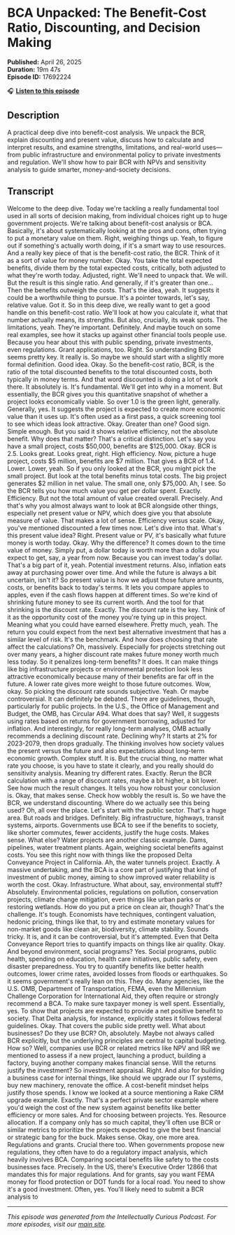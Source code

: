 # BCA Unpacked: The Benefit-Cost Ratio, Discounting, and Decision Making

**Published:** April 26, 2025  
**Duration:** 19m 47s  
**Episode ID:** 17692224

🎧 **[Listen to this episode](https://intellectuallycurious.buzzsprout.com/2529712/episodes/17692224-bca-unpacked-the-benefit-cost-ratio-discounting-and-decision-making)**

## Description

A practical deep dive into benefit-cost analysis. We unpack the BCR, explain discounting and present value, discuss how to calculate and interpret results, and examine strengths, limitations, and real-world uses—from public infrastructure and environmental policy to private investments and regulation. We'll show how to pair BCR with NPVs and sensitivity analysis to guide smarter, money-and-society decisions.

## Transcript

Welcome to the deep dive. Today we're tackling a really fundamental tool used in all sorts of decision making, from individual choices right up to huge government projects. We're talking about benefit-cost analysis or BCA. Basically, it's about systematically looking at the pros and cons, often trying to put a monetary value on them. Right, weighing things up. Yeah, to figure out if something's actually worth doing, if it's a smart way to use resources. And a really key piece of that is the benefit-cost ratio, the BCR. Think of it as a sort of value for money number. Okay. You take the total expected benefits, divide them by the total expected costs, critically, both adjusted to what they're worth today. Adjusted, right. We'll need to unpack that. We will. But the result is this single ratio. And generally, if it's greater than one... Then the benefits outweigh the costs. That's the idea, yeah. It suggests it could be a worthwhile thing to pursue. It's a pointer towards, let's say, relative value. Got it. So in this deep dive, we really want to get a good handle on this benefit-cost ratio. We'll look at how you calculate it, what that number actually means, its strengths. But also, crucially, its weak spots. The limitations, yeah. They're important. Definitely. And maybe touch on some real examples, see how it stacks up against other financial tools people use. Because you hear about this with public spending, private investments, even regulations. Grant applications, too. Right. So understanding BCR seems pretty key. It really is. So maybe we should start with a slightly more formal definition. Good idea. Okay. So the benefit-cost ratio, BCR, is the ratio of the total discounted benefits to the total discounted costs, both typically in money terms. And that word discounted is doing a lot of work there. It absolutely is. It's fundamental. We'll get into why in a moment. But essentially, the BCR gives you this quantitative snapshot of whether a project looks economically viable. So over 1.0 is the green light, generally. Generally, yes. It suggests the project is expected to create more economic value than it uses up. It's often used as a first pass, a quick screening tool to see which ideas look attractive. Okay. Greater than one? Good sign. Simple enough. But you said it shows relative efficiency, not the absolute benefit. Why does that matter? That's a critical distinction. Let's say you have a small project, costs $50,000, benefits are $125,000. Okay. BCR is 2.5. Looks great. Looks great, right. High efficiency. Now, picture a huge project, costs $5 million, benefits are $7 million. That gives a BCR of 1.4. Lower. Lower, yeah. So if you only looked at the BCR, you might pick the small project. But look at the total benefits minus total costs. The big project generates $2 million in net value. The small one, only $75,000. Ah, I see. So the BCR tells you how much value you get per dollar spent. Exactly. Efficiency. But not the total amount of value created overall. Precisely. And that's why you almost always want to look at BCR alongside other things, especially net present value or NPV, which does give you that absolute measure of value. That makes a lot of sense. Efficiency versus scale. Okay, you've mentioned discounted a few times now. Let's dive into that. What's this present value idea? Right. Present value or PV, it's basically what future money is worth today. Okay. Why the difference? It comes down to the time value of money. Simply put, a dollar today is worth more than a dollar you expect to get, say, a year from now. Because you can invest today's dollar. That's a big part of it, yeah. Potential investment returns. Also, inflation eats away at purchasing power over time. And while the future is always a bit uncertain, isn't it? So present value is how we adjust those future amounts, costs, or benefits back to today's terms. It lets you compare apples to apples, even if the cash flows happen at different times. So we're kind of shrinking future money to see its current worth. And the tool for that shrinking is the discount rate. Exactly. The discount rate is the key. Think of it as the opportunity cost of the money you're tying up in this project. Meaning what you could have earned elsewhere. Pretty much, yeah. The return you could expect from the next best alternative investment that has a similar level of risk. It's the benchmark. And how does choosing that rate affect the calculations? Oh, massively. Especially for projects stretching out over many years, a higher discount rate makes future money worth much less today. So it penalizes long-term benefits? It does. It can make things like big infrastructure projects or environmental protection look less attractive economically because many of their benefits are far off in the future. A lower rate gives more weight to those future outcomes. Wow, okay. So picking the discount rate sounds subjective. Yeah. Or maybe controversial. It can definitely be debated. There are guidelines, though, particularly for public projects. In the U.S., the Office of Management and Budget, the OMB, has Circular A94. What does that say? Well, it suggests using rates based on returns for government borrowing, adjusted for inflation. And interestingly, for really long-term analyses, OMB actually recommends a declining discount rate. Declining why? It starts at 2% for 2023-2079, then drops gradually. The thinking involves how society values the present versus the future and also expectations about long-term economic growth. Complex stuff. It is. But the crucial thing, no matter what rate you choose, is you have to state it clearly, and you really should do sensitivity analysis. Meaning try different rates. Exactly. Rerun the BCR calculation with a range of discount rates, maybe a bit higher, a bit lower. See how much the result changes. It tells you how robust your conclusion is. Okay, that makes sense. Check how wobbly the result is. So we have the BCR, we understand discounting. Where do we actually see this being used? Oh, all over the place. Let's start with the public sector. That's a huge area. But roads and bridges. Definitely. Big infrastructure, highways, transit systems, airports. Governments use BCA to see if the benefits to society, like shorter commutes, fewer accidents, justify the huge costs. Makes sense. What else? Water projects are another classic example. Dams, pipelines, water treatment plants. Again, weighing societal benefits against costs. You see this right now with things like the proposed Delta Conveyance Project in California. Ah, the water tunnels project. Exactly. A massive undertaking, and the BCA is a core part of justifying that kind of investment of public money, aiming to show improved water reliability is worth the cost. Okay. Infrastructure. What about, say, environmental stuff? Absolutely. Environmental policies, regulations on pollution, conservation projects, climate change mitigation, even things like urban parks or restoring wetlands. How do you put a price on clean air, though? That's the challenge. It's tough. Economists have techniques, contingent valuation, hedonic pricing, things like that, to try and estimate monetary values for non-market goods like clean air, biodiversity, climate stability. Sounds tricky. It is, and it can be controversial, but it's attempted. Even that Delta Conveyance Report tries to quantify impacts on things like air quality. Okay. And beyond environment, social programs? Yes. Social programs, public health, spending on education, health care initiatives, public safety, even disaster preparedness. You try to quantify benefits like better health outcomes, lower crime rates, avoided losses from floods or earthquakes. So it seems government's really lean on this. They do. Many agencies, like the U.S. OMB, Department of Transportation, FEMA, even the Millennium Challenge Corporation for International Aid, they often require or strongly recommend a BCA. To make sure taxpayer money is well spent. Essentially, yes. To show that projects are expected to provide a net positive benefit to society. That Delta analysis, for instance, explicitly states it follows federal guidelines. Okay. That covers the public side pretty well. What about businesses? Do they use BCR? Oh, absolutely. Maybe not always called BCR explicitly, but the underlying principles are central to capital budgeting. How so? Well, companies use BCR or related metrics like NPV and IRR we mentioned to assess if a new project, launching a product, building a factory, buying another company makes financial sense. Will the returns justify the investment? So investment appraisal. Right. And also for building a business case for internal things, like should we upgrade our IT systems, buy new machinery, renovate the office. A cost-benefit mindset helps justify those spends. I know we looked at a source mentioning a Rake CRM upgrade example. Exactly. That's a perfect private sector example where you'd weigh the cost of the new system against benefits like better efficiency or more sales. And for choosing between projects. Yes. Resource allocation. If a company only has so much capital, they'll often use BCR or similar metrics to prioritize the projects expected to give the best financial or strategic bang for the buck. Makes sense. Okay, one more area. Regulations and grants. Crucial there too. When governments propose new regulations, they often have to do a regulatory impact analysis, which heavily involves BCA. Comparing societal benefits like safety to the costs businesses face. Precisely. In the US, there's Executive Order 12866 that mandates this for major regulations. And for grants, say you want FEMA money for flood protection or DOT funds for a local road. You need to show it's a good investment. Often, yes. You'll likely need to submit a BCR analysis to

---
*This episode was generated from the Intellectually Curious Podcast. For more episodes, visit our [main site](https://intellectuallycurious.buzzsprout.com).*
